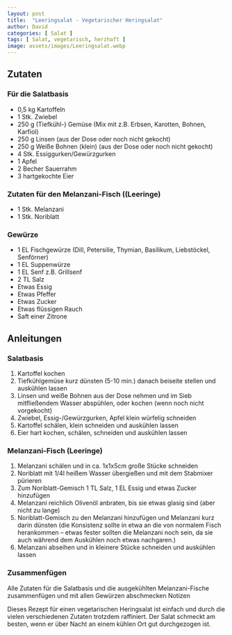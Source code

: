 ```yaml
---
layout: post
title:  "Leeringsalat - Vegetarischer Heringsalat"
author: David
categories: [ Salat ]
tags: [ Salat, vegetarisch, herzhaft ]
image: assets/images/Leeringsalat.webp
---
```


## Zutaten

### Für die Salatbasis
- 0,5 kg Kartoffeln
- 1 Stk. Zwiebel
- 250 g (Tiefkühl-) Gemüse (Mix mit z.B. Erbsen, Karotten, Bohnen, Karfiol)
- 250 g Linsen (aus der Dose oder noch nicht gekocht)
- 250 g Weiße Bohnen (klein) (aus der Dose oder noch nicht gekocht)
- 4 Stk. Essiggurken/Gewürzgurken
- 1 Apfel
- 2 Becher Sauerrahm
- 3 hartgekochte Eier

### Zutaten für den Melanzani-Fisch ((Leeringe)
- 1 Stk. Melanzani
- 1 Stk. Noriblatt

### Gewürze
- 1 EL Fischgewürze (Dill, Petersilie, Thymian, Basilikum, Liebstöckel, Senförner)
- 1 EL Suppenwürze
- 1 EL Senf z.B. Grillsenf
- 2 TL Salz
- Etwas Essig
- Etwas Pfeffer
- Etwas Zucker
- Etwas flüssigen Rauch
- Saft einer Zitrone

## Anleitungen

### Salatbasis
1. Kartoffel kochen
2. Tiefkühlgemüse kurz dünsten (5-10 min.) danach beiseite stellen und auskühlen lassen
3. Linsen und weiße Bohnen aus der Dose nehmen und im Sieb mitfließendem Wasser abspühlen, oder kochen (wenn noch nicht vorgekocht)
4. Zwiebel, Essig-/Gewürzgurken, Apfel klein würfelig schneiden
5. Kartoffel schälen, klein schneiden und auskühlen lassen
6. Eier hart kochen, schälen, schneiden und auskühlen lassen

### Melanzani-Fisch (Leeringe)
1. Melanzani schälen und in ca. 1x1x5cm große Stücke schneiden
2. Noriblatt mit 1/4l heißem Wasser übergießen und mit dem Stabmixer pürieren
3. Zum Noriblatt-Gemisch 1 TL Salz, 1 EL Essig und etwas Zucker hinzufügen
4. Melanzani reichlich Olivenöl anbraten, bis sie etwas glasig sind (aber nicht zu lange)
5. Noriblatt-Gemisch zu den Melanzani hinzufügen und Melanzani kurz darin dünsten (die Konsistenz sollte in etwa an die von normalem Fisch herankommen – etwas fester sollten die Melanzani noch sein, da sie auch während dem Auskühlen noch etwas nachgaren.)
6. Melanzani abseihen und in kleinere Stücke schneiden und auskühlen lassen

### Zusammenfügen
Alle Zutaten für die Salatbasis und die ausgekühlten Melanzani-Fische zusammenfügen und mit allen Gewürzen abschmecken
Notizen

Dieses Rezept für einen vegetarischen Heringsalat ist einfach und durch die vielen verschiedenen Zutaten trotzdem raffiniert. Der Salat schmeckt am besten, wenn er über Nacht an einem kühlen Ort gut durchgezogen ist.